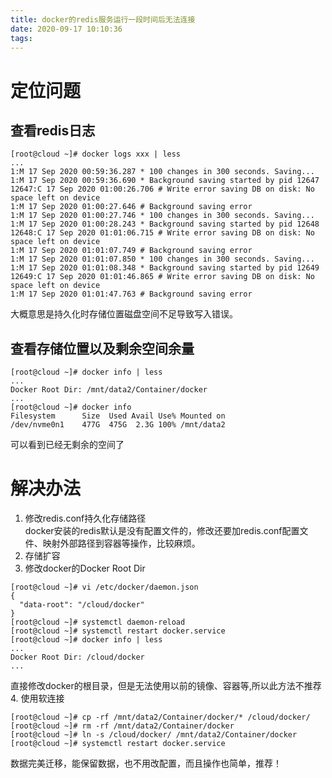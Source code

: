 ```yaml
---
title: docker的redis服务运行一段时间后无法连接
date: 2020-09-17 10:10:36
tags:
---
```


# 定位问题
## 查看redis日志
```shell
[root@cloud ~]# docker logs xxx | less
...
1:M 17 Sep 2020 00:59:36.287 * 100 changes in 300 seconds. Saving...
1:M 17 Sep 2020 00:59:36.690 * Background saving started by pid 12647
12647:C 17 Sep 2020 01:00:26.706 # Write error saving DB on disk: No space left on device
1:M 17 Sep 2020 01:00:27.646 # Background saving error
1:M 17 Sep 2020 01:00:27.746 * 100 changes in 300 seconds. Saving...
1:M 17 Sep 2020 01:00:28.243 * Background saving started by pid 12648
12648:C 17 Sep 2020 01:01:06.715 # Write error saving DB on disk: No space left on device
1:M 17 Sep 2020 01:01:07.749 # Background saving error
1:M 17 Sep 2020 01:01:07.850 * 100 changes in 300 seconds. Saving...
1:M 17 Sep 2020 01:01:08.348 * Background saving started by pid 12649
12649:C 17 Sep 2020 01:01:46.865 # Write error saving DB on disk: No space left on device
1:M 17 Sep 2020 01:01:47.763 # Background saving error
```
大概意思是持久化时存储位置磁盘空间不足导致写入错误。
## 查看存储位置以及剩余空间余量
```shell
[root@cloud ~]# docker info | less
...
Docker Root Dir: /mnt/data2/Container/docker
...
[root@cloud ~]# docker info
Filesystem      Size  Used Avail Use% Mounted on
/dev/nvme0n1    477G  475G  2.3G 100% /mnt/data2
```
可以看到已经无剩余的空间了
# 解决办法
1. 修改redis.conf持久化存储路径  
docker安装的redis默认是没有配置文件的，修改还要加redis.conf配置文件、映射外部路径到容器等操作，比较麻烦。
2. 存储扩容  
3. 修改docker的Docker Root Dir  
```shell
[root@cloud ~]# vi /etc/docker/daemon.json
{
  "data-root": "/cloud/docker"
}
[root@cloud ~]# systemctl daemon-reload
[root@cloud ~]# systemctl restart docker.service
[root@cloud ~]# docker info | less
...
Docker Root Dir: /cloud/docker
...
```
直接修改docker的根目录，但是无法使用以前的镜像、容器等,所以此方法不推荐
4. 使用软连接
```shell
[root@cloud ~]# cp -rf /mnt/data2/Container/docker/* /cloud/docker/
[root@cloud ~]# rm -rf /mnt/data2/Container/docker
[root@cloud ~]# ln -s /cloud/docker/ /mnt/data2/Container/docker
[root@cloud ~]# systemctl restart docker.service
```
数据完美迁移，能保留数据，也不用改配置，而且操作也简单，推荐！